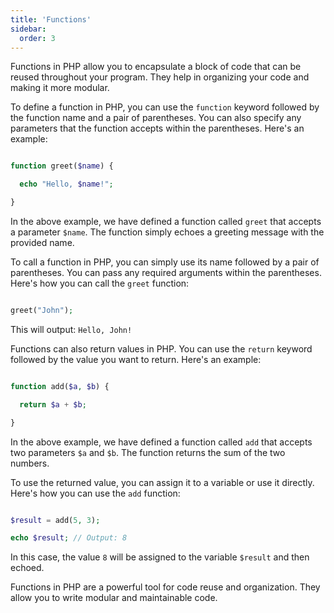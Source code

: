 ```yaml
---
title: 'Functions'
sidebar:
  order: 3
---
```


 Functions in PHP allow you to encapsulate a block of code that can be reused throughout your program. They help in organizing your code and making it more modular.



To define a function in PHP, you can use the `function` keyword followed by the function name and a pair of parentheses. You can also specify any parameters that the function accepts within the parentheses. Here's an example:



```php

function greet($name) {

  echo "Hello, $name!";

}

```



In the above example, we have defined a function called `greet` that accepts a parameter `$name`. The function simply echoes a greeting message with the provided name.



To call a function in PHP, you can simply use its name followed by a pair of parentheses. You can pass any required arguments within the parentheses. Here's how you can call the `greet` function:



```php

greet("John");

```



This will output: `Hello, John!`



Functions can also return values in PHP. You can use the `return` keyword followed by the value you want to return. Here's an example:



```php

function add($a, $b) {

  return $a + $b;

}

```



In the above example, we have defined a function called `add` that accepts two parameters `$a` and `$b`. The function returns the sum of the two numbers.



To use the returned value, you can assign it to a variable or use it directly. Here's how you can use the `add` function:



```php

$result = add(5, 3);

echo $result; // Output: 8

```



In this case, the value `8` will be assigned to the variable `$result` and then echoed.



Functions in PHP are a powerful tool for code reuse and organization. They allow you to write modular and maintainable code.